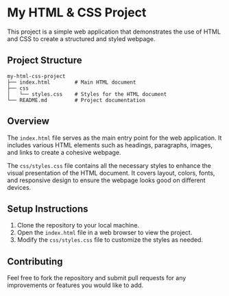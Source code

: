 # My HTML & CSS Project

This project is a simple web application that demonstrates the use of HTML and CSS to create a structured and styled webpage.

## Project Structure

```
my-html-css-project
├── index.html        # Main HTML document
├── css
│   └── styles.css    # Styles for the HTML document
└── README.md         # Project documentation
```

## Overview

The `index.html` file serves as the main entry point for the web application. It includes various HTML elements such as headings, paragraphs, images, and links to create a cohesive webpage.

The `css/styles.css` file contains all the necessary styles to enhance the visual presentation of the HTML document. It covers layout, colors, fonts, and responsive design to ensure the webpage looks good on different devices.

## Setup Instructions

1. Clone the repository to your local machine.
2. Open the `index.html` file in a web browser to view the project.
3. Modify the `css/styles.css` file to customize the styles as needed.

## Contributing

Feel free to fork the repository and submit pull requests for any improvements or features you would like to add.